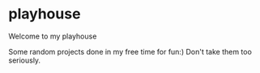 # playhouse
Welcome to my playhouse

Some random projects done in my free time for fun:) 
Don't take them too seriously.
